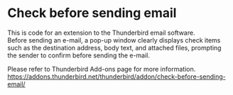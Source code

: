 # Check before sending email
This is code for an extension to the Thunderbird email software.  
Before sending an e-mail, a pop-up window clearly displays check items such as the destination address, body text, and attached files, prompting the sender to confirm before sending the e-mail.

Please refer to Thunderbird Add-ons page for more information.  
https://addons.thunderbird.net/thunderbird/addon/check-before-sending-email/
